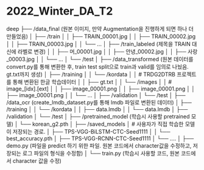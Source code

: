 # 2022_Winter_DA_T2


deep
├── /data_final (원본 이미지, 만약 Augmentation을 진행하게 되면 하나 더 만들었음)
│   ├── /train
│   │       ├── TRAIN_00001.jpg
│   │       ├── TRAIN_00002.jpg
│   │       ├── TRAIN_00003.jpg
│   │       └── ...
│   ├── /train_labeled (제목을 TRAIN 대신에 라벨로 변경)
│   │       ├── 머_00001.jpg
│   │       ├── 안녕_00002.jpg
│   │       ├── 사랑_00003.jpg
│   │       └── ...
│   └── /test
│
├── /data_transformed (원본 데이터를 convert.py를 통해 변환한 후, train test split으로 train과 valid를 임의로 나눴음. gt.txt까지 생성)
│   ├── /training
│   │   └── /kordata
│   │       # TRDG2DTRB 프로젝트를 통해 변환된 한글 학습데이터
│   │       ├── gt.txt
│   │       └── /images
│   │           #    image_[idx].[ext]
│   │           ├── image_00001.png
│   │           ├── image_00001.png
│   │           ├── image_00001.png
│   │           └── ...
│   ├── /validation
│   └── /test
│
├── /data_ocr (create_lmdb_dataset.py를 통해 lmdb 파일로 변환된 데이터)
│   ├── /training
│   │   └── /kordata
│   │       ├── data.lmdb
│   │       └── data.lmdb
│   ├── /validation
│   └── /test
│
├── /pretrained_model (학습시 사용할 pretrained 모델)
│   └── korean_g2.pth
│
├── /saved_models
│   # 사용자가 직접 학습한 모델이 저장되는 경로.
│   ├── TPS-VGG-BiLSTM-CTC-Seed1111
│   │   └── best_accuracy.pth
│   ├── TPS-VGG-RCNN-CTC-Seed1111
│   └── ....
│
├── demo.py (파일을 predict 하기 위한 파일. 원본 코드에서 character값을 수정하고, 저장되는 로그 파일의 형식을 수정함)
│
└── train.py (학습시 사용할 코드, 원본 코드에서 character 값을 수정)
